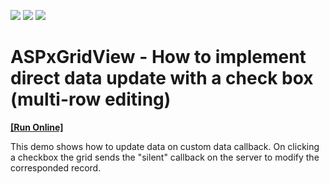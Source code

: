 <!-- default badges list -->
![](https://img.shields.io/endpoint?url=https://codecentral.devexpress.com/api/v1/VersionRange/128534771/13.1.4%2B)
[![](https://img.shields.io/badge/Open_in_DevExpress_Support_Center-FF7200?style=flat-square&logo=DevExpress&logoColor=white)](https://supportcenter.devexpress.com/ticket/details/E79)
[![](https://img.shields.io/badge/📖_How_to_use_DevExpress_Examples-e9f6fc?style=flat-square)](https://docs.devexpress.com/GeneralInformation/403183)
<!-- default badges end -->
# ASPxGridView - How to implement direct data update with a check box (multi-row editing)
<!-- run online -->
**[[Run Online]](https://codecentral.devexpress.com/e79/)**
<!-- run online end -->


<p>This demo shows how to update data on custom data callback. On clicking a checkbox the grid sends the "silent" callback on the server to modify the corresponded record.</p>

<br/>



